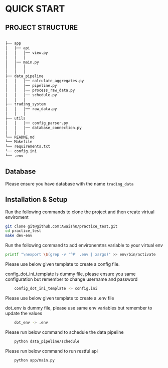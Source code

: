 # QUICK START

## PROJECT STRUCTURE

```bash

├── app
│   ├── api
│   │   │── view.py
│   │   │
│   │── main.py                    
│   │   │   
│   │   │ 
├── data_pipeline
│   │   │── calculate_aggregates.py
│   │   │── pipeline.py
│   │   │── process_raw_data.py
│   │   │── schedule.py
│   │   │
├── trading_system
│   │   │── raw_data.py
│   │   │
├── utils
│   │   │── config_parser.py
│   │   │── database_connection.py
│   │   │
└── README.md
└── Makefile
└── requirements.txt
└── config.ini
└── .env
```

## Database 

Please ensure you have database with the name `trading_data`

## Installation & Setup

Run the following commands to clone the project and then create virtual enviroment

```bash
git clone git@github.com:AwaishK/practice_test.git
cd practice_test
make dev-env
```

Run the following command to add environemtns variable to your virtual env

```bash
printf "\nexport \$(grep -v '^#' .env | xargs)" >> env/bin/activate
```

Please use below given template to create a config file.

config_dot_ini_template is dummy file, please ensure you same configuration but remember to change username and password

```bash
    config_dot_ini_template -> config.ini
```

Please use below given template to create a .env file

dot_env is dummy file, please use same env variables but remember to update the values

```bash
    dot_env -> .env
```

Please run below command to schedule the data pipeline

```bash
    python data_pipeline/schedule
```

Please run below command to run restful api

```bash
    python app/main.py
```

